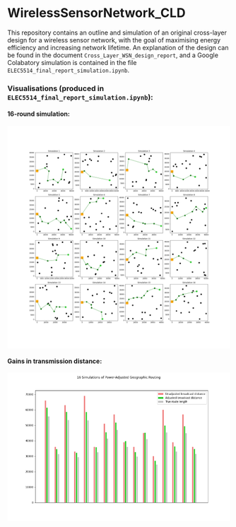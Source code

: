 # WirelessSensorNetwork_CLD
This repository contains an outline and simulation of an original cross-layer design for a wireless sensor network, with the goal of maximising energy efficiency and increasing network lifetime. An explanation of the design can be found in the document `Cross_Layer_WSN_design_report`, and a Google Colabatory simulation is contained in the file `ELEC5514_final_report_simulation.ipynb`. 

### Visualisations (produced in `ELEC5514_final_report_simulation.ipynb`): 

#### 16-round simulation:
<img align="middle" src="ELEC5514_simulation_output.png" alt="drawing1" width="700"/>

#### Gains in transmission distance:
<img align="middle" src="ELEC5514_summary_data.png" alt="drawing2" width="600"/>
